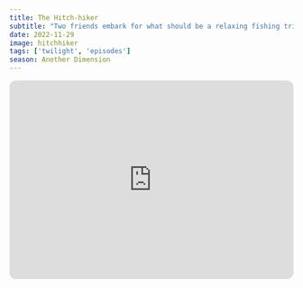 ```yaml
---
title: The Hitch-hiker
subtitle: "Two friends embark for what should be a relaxing fishing trip, but fate had other plans. You see, these men decided to offer a ride to that most mysterious of road side fixtures: a hitch-hiker. Ripped from the headlines, director Ida Lupino presents a tale of terror winding through the Twilight Zone."
date: 2022-11-29
image: hitchhiker
tags: ['twilight', 'episodes']
season: Another Dimension
---
```

<iframe style="border-radius:12px" src="https://open.spotify.com/embed/episode/65s87r6KLiI5M3WIdWwNlL?utm_source=generator" width="100%" height="352" frameBorder="0" allowfullscreen="" allow="autoplay; clipboard-write; encrypted-media; fullscreen; picture-in-picture" loading="lazy"></iframe>